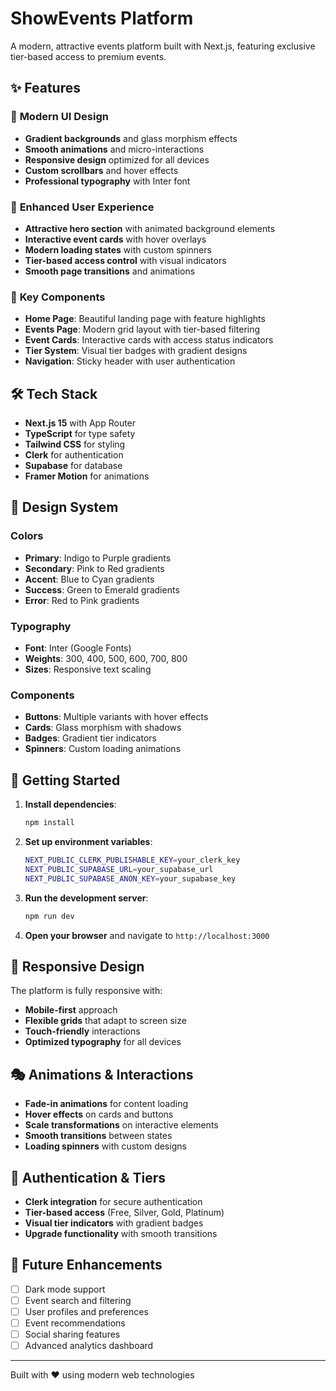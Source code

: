 # ShowEvents Platform

A modern, attractive events platform built with Next.js, featuring exclusive tier-based access to premium events.

## ✨ Features

### 🎨 **Modern UI Design**
- **Gradient backgrounds** and glass morphism effects
- **Smooth animations** and micro-interactions
- **Responsive design** optimized for all devices
- **Custom scrollbars** and hover effects
- **Professional typography** with Inter font

### 🚀 **Enhanced User Experience**
- **Attractive hero section** with animated background elements
- **Interactive event cards** with hover overlays
- **Modern loading states** with custom spinners
- **Tier-based access control** with visual indicators
- **Smooth page transitions** and animations

### 🎯 **Key Components**
- **Home Page**: Beautiful landing page with feature highlights
- **Events Page**: Modern grid layout with tier-based filtering
- **Event Cards**: Interactive cards with access status indicators
- **Tier System**: Visual tier badges with gradient designs
- **Navigation**: Sticky header with user authentication

## 🛠️ Tech Stack

- **Next.js 15** with App Router
- **TypeScript** for type safety
- **Tailwind CSS** for styling
- **Clerk** for authentication
- **Supabase** for database
- **Framer Motion** for animations

## 🎨 Design System

### Colors
- **Primary**: Indigo to Purple gradients
- **Secondary**: Pink to Red gradients  
- **Accent**: Blue to Cyan gradients
- **Success**: Green to Emerald gradients
- **Error**: Red to Pink gradients

### Typography
- **Font**: Inter (Google Fonts)
- **Weights**: 300, 400, 500, 600, 700, 800
- **Sizes**: Responsive text scaling

### Components
- **Buttons**: Multiple variants with hover effects
- **Cards**: Glass morphism with shadows
- **Badges**: Gradient tier indicators
- **Spinners**: Custom loading animations

## 🚀 Getting Started

1. **Install dependencies**:
   ```bash
   npm install
   ```

2. **Set up environment variables**:
   ```bash
   NEXT_PUBLIC_CLERK_PUBLISHABLE_KEY=your_clerk_key
   NEXT_PUBLIC_SUPABASE_URL=your_supabase_url
   NEXT_PUBLIC_SUPABASE_ANON_KEY=your_supabase_key
   ```

3. **Run the development server**:
   ```bash
   npm run dev
   ```

4. **Open your browser** and navigate to `http://localhost:3000`

## 📱 Responsive Design

The platform is fully responsive with:
- **Mobile-first** approach
- **Flexible grids** that adapt to screen size
- **Touch-friendly** interactions
- **Optimized typography** for all devices

## 🎭 Animations & Interactions

- **Fade-in animations** for content loading
- **Hover effects** on cards and buttons
- **Scale transformations** on interactive elements
- **Smooth transitions** between states
- **Loading spinners** with custom designs

## 🔐 Authentication & Tiers

- **Clerk integration** for secure authentication
- **Tier-based access** (Free, Silver, Gold, Platinum)
- **Visual tier indicators** with gradient badges
- **Upgrade functionality** with smooth transitions

## 🎯 Future Enhancements

- [ ] Dark mode support
- [ ] Event search and filtering
- [ ] User profiles and preferences
- [ ] Event recommendations
- [ ] Social sharing features
- [ ] Advanced analytics dashboard

---

Built with ❤️ using modern web technologies